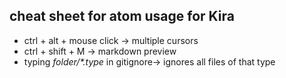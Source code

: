 ## cheat sheet for atom usage for Kira
* ctrl + alt + mouse click -> multiple cursors
* ctrl + shift + M -> markdown preview
* typing _folder/\*.type_  in gitignore-> ignores all files of that type 

